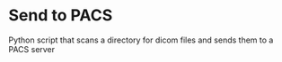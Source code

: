 # Send to PACS
Python script that scans a directory for dicom files and sends them to a PACS server
